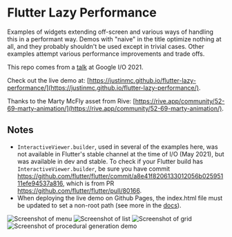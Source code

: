 # Flutter Lazy Performance

Examples of widgets extending off-screen and various ways of handling this in a performant way.  Demos with "naive" in the title optimize nothing at all, and they probably shouldn't be used except in trivial cases. Other examples attempt various performance improvements and trade offs.

This repo comes from a [talk](https://www.youtube.com/watch?v=qax_nOpgz7E) at Google I/O 2021.

Check out the live demo at: [https://justinmc.github.io/flutter-lazy-performance/](https://justinmc.github.io/flutter-lazy-performance/).

Thanks to the Marty McFly asset from Rive: [https://rive.app/community/52-69-marty-animation/](https://rive.app/community/52-69-marty-animation/).

## Notes
 * `InteractiveViewer.builder`, used in several of the examples here, was not available in Flutter's stable channel at the time of I/O (May 2021), but was available in dev and stable.  To check if your Flutter build has `InteractiveViewer.builder`, be sure you have commit https://github.com/flutter/flutter/commit/a8e41f8206133012056b02595111efe94537a816, which is from PR https://github.com/flutter/flutter/pull/80166.
 * When deploying the live demo on Github Pages, the index.html file must be updated to set a non-root path (see more in the [docs](https://flutter.dev/docs/development/ui/navigation/url-strategies)).

![Screenshot of menu](https://raw.githubusercontent.com/justinmc/flutter-lazy-performance/main/screenshots/menu.png?raw=true)
![Screenshot of list](https://raw.githubusercontent.com/justinmc/flutter-lazy-performance/main/screenshots/1d.png?raw=true)
![Screenshot of grid](https://raw.githubusercontent.com/justinmc/flutter-lazy-performance/main/screenshots/2d.png?raw=true)
![Screenshot of procedural generation demo](https://raw.githubusercontent.com/justinmc/flutter-lazy-performance/main/screenshots/proc_gen.png?raw=true)
